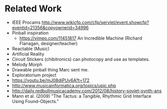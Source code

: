 # Related Work

- IEEE Procams http://www.wikicfp.com/cfp/servlet/event.showcfp?eventid=21356&copyownerid=34996
- Pinball inspiration
	- https://vimeo.com/11451817 An Incredible Machine (Richard Flanagan, designer/teacher)
- Reactable (Music)
- Artificial Reality
- Circuit Stickers (chibitronics) can photocopy and use as templates.
- Melody Morph
- Drawable pinball thing Marc sent me.
- Exploratorium project
- https://youtu.be/mJ08diPUv6A?t=172
- http://www.musicainformatica.org/topics/upic.php
- http://daily.redbullmusicacademy.com/2012/08/history-soviet-synth-ans
- Mann et al. (2009) "The Tactus: a Tangible, Rhythmic Grid Interface Using Found-Objects."